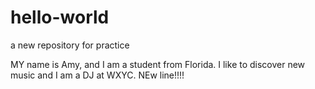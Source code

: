 # hello-world
a new repository for practice

MY name is Amy, and I am a student from Florida. 
I like to discover new music and I am a DJ at WXYC. 
NEw line!!!!
